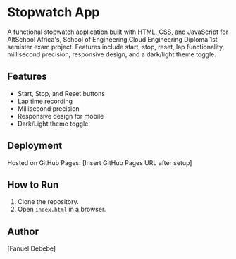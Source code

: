 # Stopwatch App

A functional stopwatch application built with HTML, CSS, and JavaScript for AltSchool Africa's, School of Engineering,Cloud Engineering Diploma 1st semister exam project. Features include start, stop, reset, lap functionality, millisecond precision, responsive design, and a dark/light theme toggle.

## Features
- Start, Stop, and Reset buttons
- Lap time recording
- Millisecond precision
- Responsive design for mobile
- Dark/Light theme toggle

## Deployment
Hosted on GitHub Pages: [Insert GitHub Pages URL after setup]

## How to Run
1. Clone the repository.
2. Open `index.html` in a browser.

## Author
[Fanuel Debebe]
